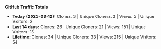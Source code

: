 
**GitHub Traffic Totals**

- **Today (2025-09-12):** Clones: 3 | Unique Cloners: 3 | Views: 5 | Unique Visitors: 3
- **Last 14 days:** Clones: 26 | Unique Cloners: 21 | Views: 151 | Unique Visitors: 15
- **Lifetime:** Clones: 34 | Unique Cloners: 33 | Views: 215 | Unique Visitors: 54

